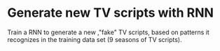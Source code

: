 # Generate new TV scripts with RNN

Train a RNN to generate a new ,"fake" TV scripts, based on patterns it recognizes in the training data set (9 seasons of TV scripts).
